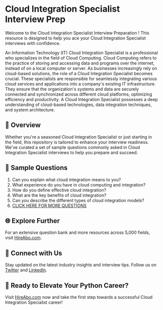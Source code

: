 # Cloud Integration Specialist Interview Prep

Welcome to the Cloud Integration Specialist Interview Preparation ! This resource is designed to help you ace your Cloud Integration Specialist interviews with confidence.

An Information Technology (IT) Cloud Integration Specialist is a professional who specializes in the field of Cloud Computing. Cloud Computing refers to the practice of storing and accessing data and programs over the internet, instead of on a local computer or server. As businesses increasingly rely on cloud-based solutions, the role of a Cloud Integration Specialist becomes crucial. These specialists are responsible for seamlessly integrating various cloud services and applications into a company's existing IT infrastructure. They ensure that the organization's systems and data are securely connected and synchronized across different cloud platforms, optimizing efficiency and productivity. A Cloud Integration Specialist possesses a deep understanding of cloud-based technologies, data integration techniques, and system architecture.

## 🚀 Overview

Whether you're a seasoned Cloud Integration Specialist or just starting in the field, this repository is tailored to enhance your interview readiness. We've curated a set of sample questions commonly asked in Cloud Integration Specialist interviews to help you prepare and succeed.

## 📝 Sample Questions

1. Can you explain what cloud integration means to you?
2. What experience do you have in cloud computing and integration?
3. How do you define effective cloud integration?
4. What are the key benefits of cloud integration?
5. Can you describe the different types of cloud integration models?
6. [CLICK HERE FOR MORE QUESTIONS](https://hireabo.com/job/0_4_32/Cloud%20Integration%20Specialist)

## 🌐 Explore Further

For an extensive question bank and more resources across 5,000 fields, visit [HireAbo.com](https://www.hireabo.com).

## 📱 Connect with Us

Stay updated on the latest industry insights and interview tips. Follow us on [Twitter](https://twitter.com/hireabo) and [LinkedIn](https://www.linkedin.com/in/hire-abo-3609972a8/).

## 🚀 Ready to Elevate Your Python Career?

Visit [HireAbo.com](https://www.hireabo.com) now and take the first step towards a successful Cloud Integration Specialist career!